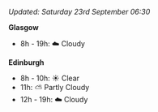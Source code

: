 *Updated: Saturday 23rd September 06:30*

**Glasgow**

* 8h - 19h: :cloud: Cloudy

**Edinburgh**

* 8h - 10h: :sunny: Clear
* 11h: :partly_sunny: Partly Cloudy
* 12h - 19h: :cloud: Cloudy
